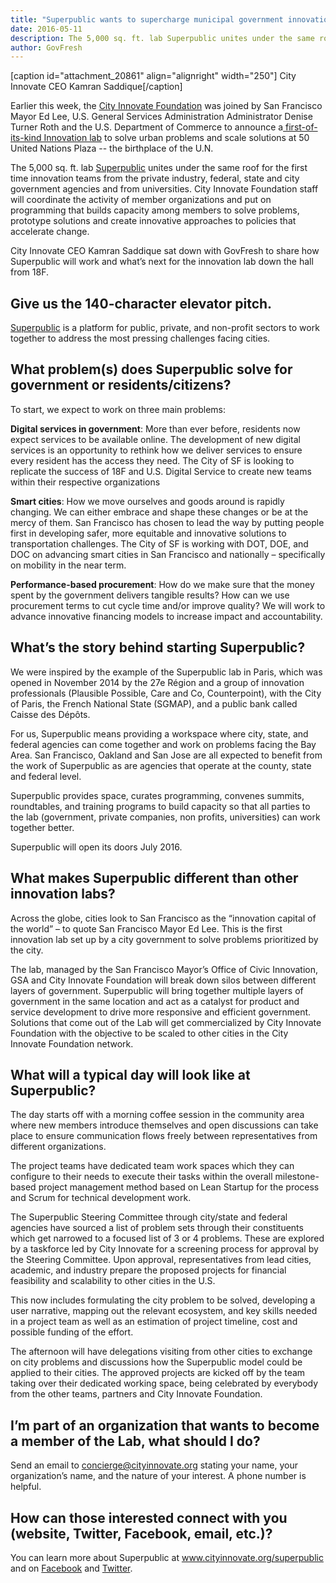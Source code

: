 ```yaml
---
title: "Superpublic wants to supercharge municipal government innovation"
date: 2016-05-11
description: The 5,000 sq. ft. lab Superpublic unites under the same roof for the first time innovation teams from the private industry, federal, state and city government agencies and from universities.
author: GovFresh
---
```


[caption id="attachment_20861" align="alignright" width="250"] City Innovate CEO Kamran Saddique[/caption]

Earlier this week, the <a href="http://cityinnovate.org/">City Innovate Foundation</a> was joined by San Francisco Mayor Ed Lee, U.S. General Services Administration Administrator Denise Turner Roth and the U.S. Department of Commerce to announce a<a href="http://www.sfchronicle.com/business/article/Superpublic-lab-in-SF-to-focus-on-urban-problems-7423635.php#photo-10001713"> first-of-its-kind Innovation lab</a> to solve urban problems and scale solutions at 50 United Nations Plaza -- the birthplace of the U.N. 

The 5,000 sq. ft. lab <a href="http://cityinnovate.org/superpublic/"> Superpublic</a> unites under the same roof for the first time innovation teams from the private industry, federal, state and city government agencies and from universities. City Innovate Foundation staff will coordinate the activity of member organizations and put on programming that builds capacity among members to solve problems, prototype solutions and create innovative approaches to policies that accelerate change.

City Innovate CEO Kamran Saddique sat down with GovFresh to share how Superpublic will work and what’s next for the innovation lab down the hall from 18F.

<h2>Give us the 140-character elevator pitch.</h2>

<a href="http://cityinnovate.org/superpublic/">Superpublic</a> is a platform for public, private, and non-profit sectors to work together to address the most pressing challenges facing cities.

<h2>What problem(s) does Superpublic solve for government or residents/citizens?</h2>

To start, we expect to work on three main problems:

<strong>Digital services in government</strong>: More than ever before, residents now expect services to be available online. The development of new digital services is an opportunity to rethink how we deliver services to ensure every resident has the access they need. The City of SF is looking to replicate the success of 18F and U.S. Digital Service to create new teams within their respective organizations

<strong>Smart cities</strong>: How we move ourselves and goods around is rapidly changing. We can either embrace and shape these changes or be at the mercy of them. San Francisco has chosen to lead the way by putting people first in developing safer, more equitable and innovative solutions to transportation challenges. The City of SF is working with DOT, DOE, and DOC on advancing smart cities in San Francisco and nationally – specifically on mobility in the near term.

<strong>Performance-based procurement</strong>: How do we make sure that the money spent by the government delivers tangible results? How can we use procurement terms to cut cycle time and/or improve quality? We will work to advance innovative financing models to increase impact and accountability.

<h2>What’s the story behind starting Superpublic?</h2>

We were inspired by the example of the Superpublic lab in Paris, which was opened in November 2014 by the 27e Région and a group of innovation professionals (Plausible Possible, Care and Co, Counterpoint), with the City of Paris, the French National State (SGMAP), and a public bank called Caisse des Dépôts.

For us, Superpublic means providing a workspace where city, state, and federal agencies can come together and work on problems facing the Bay Area. San Francisco, Oakland and San Jose are all expected to benefit from the work of Superpublic as are agencies that operate at the county, state and federal level.

Superpublic provides space, curates programming, convenes summits, roundtables, and training programs to build capacity so that all parties to the lab (government, private companies, non profits, universities) can work together better.

Superpublic will open its doors July 2016.

<h2>What makes Superpublic different than other innovation labs?</h2>

Across the globe, cities look to San Francisco as the “innovation capital of the world” – to quote San Francisco Mayor Ed Lee. This is the first innovation lab set up by a city government to solve problems prioritized by the city. 

The lab, managed by the San Francisco Mayor’s Office of Civic Innovation, GSA and City Innovate Foundation will break down silos between different layers of government. Superpublic will bring together multiple layers of government in the same location and act as a catalyst for product and service development to drive more responsive and efficient government. Solutions that come out of the Lab will get commercialized by City Innovate Foundation with the objective to be scaled to other cities in the City Innovate Foundation network.

<h2>What will a typical day will look like at Superpublic?</h2>

The day starts off with a morning coffee session in the community area where new members introduce themselves and open discussions can take place to ensure communication flows freely between representatives from different organizations.

The project teams have dedicated team work spaces which they can configure to their needs to execute their tasks within the overall milestone-based project management method based on Lean Startup for the process and Scrum for technical development work. 

The Superpublic Steering Committee through city/state and federal agencies have sourced a list of problem sets through their constituents which get narrowed to a focused list of 3 or 4 problems. These are explored by a taskforce led by City Innovate for a screening process for approval by the Steering Committee. Upon approval, representatives from lead cities, academic, and industry prepare the proposed projects for financial feasibility and scalability to other cities in the U.S.

This now includes formulating the city problem to be solved, developing a user narrative, mapping out the relevant ecosystem, and key skills needed in a project team as well as an estimation of project timeline, cost and possible funding of the effort.

The afternoon will have delegations visiting from other cities to exchange on city problems and discussions how the Superpublic model could be applied to their cities. The approved projects are kicked off by the team taking over their dedicated working space, being celebrated by everybody from the other teams, partners and City Innovate Foundation.

<h2>I’m part of an organization that wants to become a member of the Lab, what should I do?</h2>

Send an email to <a href="mailto:concierge@cityinnovate.org">concierge@cityinnovate.org</a> stating your name, your organization’s name, and the nature of your interest. A phone number is helpful.

<h2>How can those interested connect with you (website, Twitter, Facebook, email, etc.)?</h2>

You can learn more about Superpublic at <a href="http://www.cityinnovate.org/superpublic">www.cityinnovate.org/superpublic</a> and on <a href="http://facebook.com/SuperpublicSF">Facebook</a> and <a href="http://twitter.com/SuperpublicSF">Twitter</a>.
